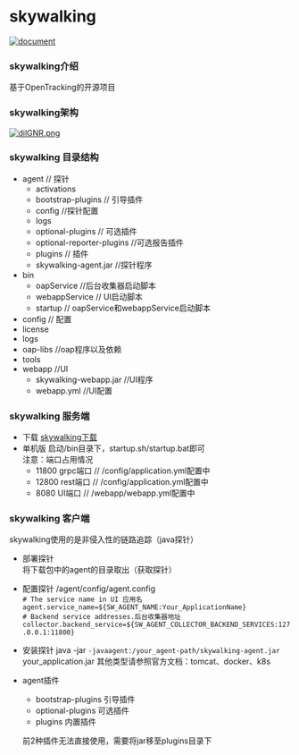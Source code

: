 # skywalking 

[![document](https://img.shields.io/badge/document-中文-red.svg)](https://github.com/apache/skywalking/blob/5.x/docs/README_ZH.md)
### skywalking介绍
基于OpenTracking的开源项目

### skywalking架构
[![dilGNR.png](https://s1.ax1x.com/2020/08/14/dilGNR.png)](https://imgchr.com/i/dilGNR)

### skywalking 目录结构
+ agent // 探针
    + activations
    + bootstrap-plugins  // 引导插件
    + config  //探针配置
    + logs
    + optional-plugins  // 可选插件
    + optional-reporter-plugins //可选报告插件
    + plugins // 插件
    + skywalking-agent.jar //探针程序
+ bin
    + oapService //后台收集器启动脚本
    + webappService // UI启动脚本
    + startup // oapService和webappService启动脚本
+ config  // 配置
+ license
+ logs
+ oap-libs //oap程序以及依赖
+ tools
+ webapp  //UI
    + skywalking-webapp.jar  //UI程序
    + webapp.yml  //UI配置
    

### skywalking 服务端
+ 下载
    [skywalking下载](http://skywalking.apache.org/downloads/)
+ 单机版
    启动/bin目录下，startup.sh/startup.bat即可  
    注意：端口占用情况   
    - 11800 grpc端口   // /config/application.yml配置中
    - 12800 rest端口   // /config/application.yml配置中
    - 8080 UI端口    // /webapp/webapp.yml配置中

### skywalking 客户端
skywalking使用的是非侵入性的链路追踪（java探针）  
+ 部署探针  
    将下载包中的agent的目录取出（获取探针）
+ 配置探针
    /agent/config/agent.config  
    `# The service name in UI 应用名`  
    `agent.service_name=${SW_AGENT_NAME:Your_ApplicationName}`  
    `# Backend service addresses.后台收集器地址`  
    `collector.backend_service=${SW_AGENT_COLLECTOR_BACKEND_SERVICES:127.0.0.1:11800}`
+ 安装探针
    java -jar `-javaagent:/your_agent-path/skywalking-agent.jar` your_application.jar
    其他类型请参照官方文档：tomcat、docker、k8s

+ agent插件
    + bootstrap-plugins 引导插件
    + optional-plugins 可选插件
    + plugins 内置插件
    
    前2种插件无法直接使用，需要将jar移至plugins目录下
    

